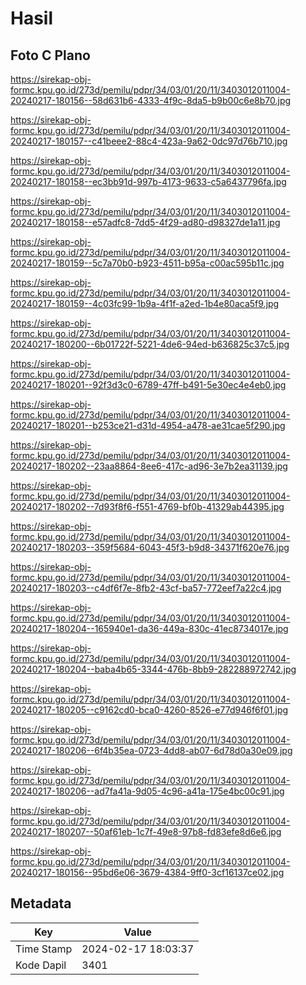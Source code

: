 # Hasil

## Foto C Plano

https://sirekap-obj-formc.kpu.go.id/273d/pemilu/pdpr/34/03/01/20/11/3403012011004-20240217-180156--58d631b6-4333-4f9c-8da5-b9b00c6e8b70.jpg

https://sirekap-obj-formc.kpu.go.id/273d/pemilu/pdpr/34/03/01/20/11/3403012011004-20240217-180157--c41beee2-88c4-423a-9a62-0dc97d76b710.jpg

https://sirekap-obj-formc.kpu.go.id/273d/pemilu/pdpr/34/03/01/20/11/3403012011004-20240217-180158--ec3bb91d-997b-4173-9633-c5a6437796fa.jpg

https://sirekap-obj-formc.kpu.go.id/273d/pemilu/pdpr/34/03/01/20/11/3403012011004-20240217-180158--e57adfc8-7dd5-4f29-ad80-d98327de1a11.jpg

https://sirekap-obj-formc.kpu.go.id/273d/pemilu/pdpr/34/03/01/20/11/3403012011004-20240217-180159--5c7a70b0-b923-4511-b95a-c00ac595b11c.jpg

https://sirekap-obj-formc.kpu.go.id/273d/pemilu/pdpr/34/03/01/20/11/3403012011004-20240217-180159--4c03fc99-1b9a-4f1f-a2ed-1b4e80aca5f9.jpg

https://sirekap-obj-formc.kpu.go.id/273d/pemilu/pdpr/34/03/01/20/11/3403012011004-20240217-180200--6b01722f-5221-4de6-94ed-b636825c37c5.jpg

https://sirekap-obj-formc.kpu.go.id/273d/pemilu/pdpr/34/03/01/20/11/3403012011004-20240217-180201--92f3d3c0-6789-47ff-b491-5e30ec4e4eb0.jpg

https://sirekap-obj-formc.kpu.go.id/273d/pemilu/pdpr/34/03/01/20/11/3403012011004-20240217-180201--b253ce21-d31d-4954-a478-ae31cae5f290.jpg

https://sirekap-obj-formc.kpu.go.id/273d/pemilu/pdpr/34/03/01/20/11/3403012011004-20240217-180202--23aa8864-8ee6-417c-ad96-3e7b2ea31139.jpg

https://sirekap-obj-formc.kpu.go.id/273d/pemilu/pdpr/34/03/01/20/11/3403012011004-20240217-180202--7d93f8f6-f551-4769-bf0b-41329ab44395.jpg

https://sirekap-obj-formc.kpu.go.id/273d/pemilu/pdpr/34/03/01/20/11/3403012011004-20240217-180203--359f5684-6043-45f3-b9d8-34371f620e76.jpg

https://sirekap-obj-formc.kpu.go.id/273d/pemilu/pdpr/34/03/01/20/11/3403012011004-20240217-180203--c4df6f7e-8fb2-43cf-ba57-772eef7a22c4.jpg

https://sirekap-obj-formc.kpu.go.id/273d/pemilu/pdpr/34/03/01/20/11/3403012011004-20240217-180204--165940e1-da36-449a-830c-41ec8734017e.jpg

https://sirekap-obj-formc.kpu.go.id/273d/pemilu/pdpr/34/03/01/20/11/3403012011004-20240217-180204--baba4b65-3344-476b-8bb9-282288972742.jpg

https://sirekap-obj-formc.kpu.go.id/273d/pemilu/pdpr/34/03/01/20/11/3403012011004-20240217-180205--c9162cd0-bca0-4260-8526-e77d946f6f01.jpg

https://sirekap-obj-formc.kpu.go.id/273d/pemilu/pdpr/34/03/01/20/11/3403012011004-20240217-180206--6f4b35ea-0723-4dd8-ab07-6d78d0a30e09.jpg

https://sirekap-obj-formc.kpu.go.id/273d/pemilu/pdpr/34/03/01/20/11/3403012011004-20240217-180206--ad7fa41a-9d05-4c96-a41a-175e4bc00c91.jpg

https://sirekap-obj-formc.kpu.go.id/273d/pemilu/pdpr/34/03/01/20/11/3403012011004-20240217-180207--50af61eb-1c7f-49e8-97b8-fd83efe8d6e6.jpg

https://sirekap-obj-formc.kpu.go.id/273d/pemilu/pdpr/34/03/01/20/11/3403012011004-20240217-180156--95bd6e06-3679-4384-9ff0-3cf16137ce02.jpg


## Metadata

| Key        | Value               |
| ---------- | ------------------- |
| Time Stamp | 2024-02-17 18:03:37 |
| Kode Dapil | 3401                |



